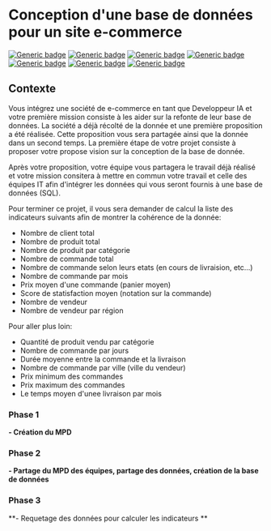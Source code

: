 # Conception d'une base de données pour un site e-commerce

[![Generic badge](https://img.shields.io/badge/MySQL-brief2-success)](https://shields.io/)
[![Generic badge](https://img.shields.io/badge/Git-brief2-success)](https://shields.io/)
[![Generic badge](https://img.shields.io/badge/Agile-brief2-success)](https://shields.io/)
[![Generic badge](https://img.shields.io/badge/SQL-brief2-success)](https://shields.io/)
[![Generic badge](https://img.shields.io/badge/Brief-brief2-success)](https://shields.io/)
[![Generic badge](https://img.shields.io/badge/Python-brief2-success)](https://shields.io/)
[![Generic badge](https://img.shields.io/badge/Pandas-brief2-success)](https://shields.io/)

## Contexte

Vous intégrez une société de e-commerce en tant que Developpeur IA et votre première mission consiste à les aider sur la refonte de leur base de données. La société a déjà récolté de la donnée et une première proposition a été réalisée. Cette proposition vous sera partagée ainsi que la donnée dans un second temps. La première étape de votre projet consiste à proposer votre propose vision sur la conception de la base de donnée.

Après votre proposition, votre équipe vous partagera le travail déjà réalisé et votre mission consitera à mettre en commun votre travail et celle des équipes IT afin d'intégrer les données qui vous seront fournis à une base de données (SQL).

Pour terminer ce projet, il vous sera demander de calcul la liste des indicateurs suivants afin de montrer la cohérence de la donnée:

* Nombre de client total
* Nombre de produit total
* Nombre de produit par catégorie
* Nombre de commande total
* Nombre de commande selon leurs etats (en cours de livraision, etc...)
* Nombre de commande par mois
* Prix moyen d'une commande (panier moyen)
* Score de statisfaction moyen (notation sur la commande)
* Nombre de vendeur
* Nombre de vendeur par région

Pour aller plus loin:

* Quantité de produit vendu par catégorie
* Nombre de commande par jours
* Durée moyenne entre la commande et la livraison
* Nombre de commande par ville (ville du vendeur)
* Prix minimum des commandes
* Prix maximum des commandes
* Le temps moyen d'unee livraison par mois


### Phase 1 
**- Création du MPD**


### Phase 2
**- Partage du MPD des équipes, partage des données, création de la base de données**


### Phase 3
**- Requetage des données pour calculer les indicateurs **

